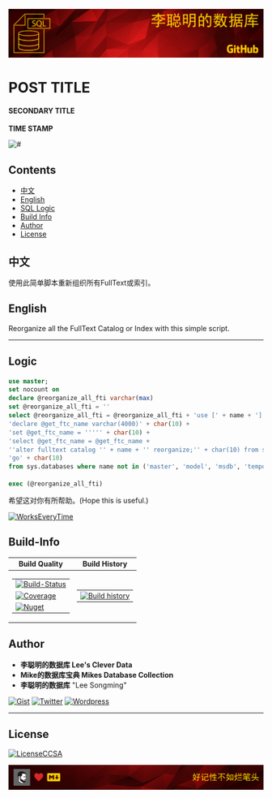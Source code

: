 ![CLEVER DATA GIT REPO](https://raw.githubusercontent.com/LiCongMingDeShujuku/git-resources/master/0-clever-data-github.png "李聪明的数据库")

# POST TITLE
#### SECONDARY TITLE
**TIME STAMP**

![#](images/##############?raw=true "#")

## Contents

- [中文](#中文)
- [English](#English)
- [SQL Logic](#Logic)
- [Build Info](#Build-Info)
- [Author](#Author)
- [License](#License) 


## 中文
使用此简单脚本重新组织所有FullText或索引。

## English
Reorganize all the FullText Catalog or Index with this simple script.

---
## Logic
```SQL
use master;
set nocount on
declare @reorganize_all_fti varchar(max)
set @reorganize_all_fti = ''
select @reorganize_all_fti = @reorganize_all_fti + 'use [' + name + ']' + char(10) +
'declare @get_ftc_name varchar(4000)' + char(10) +
'set @get_ftc_name = ''''' + char(10) +
'select @get_ftc_name = @get_ftc_name +
''alter fulltext catalog '' + name + '' reorganize;'' + char(10) from sys.fulltext_catalogs' + char(10) + 'exec (@get_ftc_name);' + char(10) +
'go' + char(10)
from sys.databases where name not in ('master', 'model', 'msdb', 'tempdb') and state_desc = 'online' order by name asc
 
exec (@reorganize_all_fti)


```
希望这对你有所帮助。(Hope this is useful.)



[![WorksEveryTime](https://forthebadge.com/images/badges/60-percent-of-the-time-works-every-time.svg)](https://shitday.de/)

## Build-Info

| Build Quality | Build History |
|--|--|
|<table><tr><td>[![Build-Status](https://ci.appveyor.com/api/projects/status/pjxh5g91jpbh7t84?svg?style=flat-square)](#)</td></tr><tr><td>[![Coverage](https://coveralls.io/repos/github/tygerbytes/ResourceFitness/badge.svg?style=flat-square)](#)</td></tr><tr><td>[![Nuget](https://img.shields.io/nuget/v/TW.Resfit.Core.svg?style=flat-square)](#)</td></tr></table>|<table><tr><td>[![Build history](https://buildstats.info/appveyor/chart/tygerbytes/resourcefitness)](#)</td></tr></table>|

## Author

- **李聪明的数据库 Lee's Clever Data**
- **Mike的数据库宝典 Mikes Database Collection**
- **李聪明的数据库** "Lee Songming"

[![Gist](https://img.shields.io/badge/Gist-李聪明的数据库-<COLOR>.svg)](https://gist.github.com/congmingshuju)
[![Twitter](https://img.shields.io/badge/Twitter-mike的数据库宝典-<COLOR>.svg)](https://twitter.com/mikesdatawork?lang=en)
[![Wordpress](https://img.shields.io/badge/Wordpress-mike的数据库宝典-<COLOR>.svg)](https://mikesdatawork.wordpress.com/)

---
## License
[![LicenseCCSA](https://img.shields.io/badge/License-CreativeCommonsSA-<COLOR>.svg)](https://creativecommons.org/share-your-work/licensing-types-examples/)

![Lee Songming](https://raw.githubusercontent.com/LiCongMingDeShujuku/git-resources/master/1-clever-data-github.png "李聪明的数据库")

